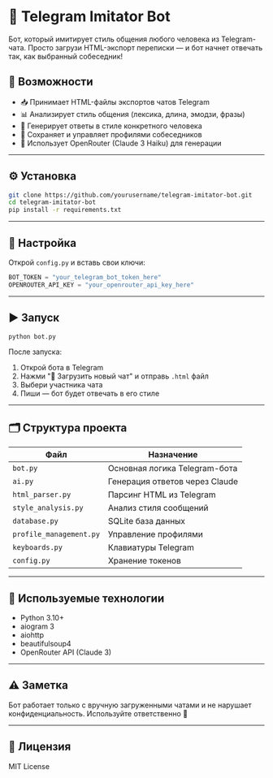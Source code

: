 # 🤖 Telegram Imitator Bot

Бот, который имитирует стиль общения любого человека из Telegram-чата. Просто загрузи HTML-экспорт переписки — и бот начнет отвечать так, как выбранный собеседник!

## 🚀 Возможности

- 📥 Принимает HTML-файлы экспортов чатов Telegram
- 📊 Анализирует стиль общения (лексика, длина, эмодзи, фразы)
- 🤖 Генерирует ответы в стиле конкретного человека
- 🔁 Сохраняет и управляет профилями собеседников
- 🧠 Использует OpenRouter (Claude 3 Haiku) для генерации

---

## ⚙️ Установка

```bash
git clone https://github.com/yourusername/telegram-imitator-bot.git
cd telegram-imitator-bot
pip install -r requirements.txt
```

---

## 🔑 Настройка

Открой `config.py` и вставь свои ключи:

```python
BOT_TOKEN = "your_telegram_bot_token_here"
OPENROUTER_API_KEY = "your_openrouter_api_key_here"
```

---

## ▶️ Запуск

```bash
python bot.py
```

После запуска:
1. Открой бота в Telegram
2. Нажми "📁 Загрузить новый чат" и отправь `.html` файл
3. Выбери участника чата
4. Пиши — бот будет отвечать в его стиле

---

## 🗂️ Структура проекта

| Файл | Назначение |
|------|------------|
| `bot.py` | Основная логика Telegram-бота |
| `ai.py` | Генерация ответов через Claude |
| `html_parser.py` | Парсинг HTML из Telegram |
| `style_analysis.py` | Анализ стиля сообщений |
| `database.py` | SQLite база данных |
| `profile_management.py` | Управление профилями |
| `keyboards.py` | Клавиатуры Telegram |
| `config.py` | Хранение токенов |

---

## 🧠 Используемые технологии

- Python 3.10+
- aiogram 3
- aiohttp
- beautifulsoup4
- OpenRouter API (Claude 3)

---

## ⚠️ Заметка

Бот работает только с вручную загруженными чатами и не нарушает конфиденциальность. Используйте ответственно 🙏

---

## 📄 Лицензия

MIT License